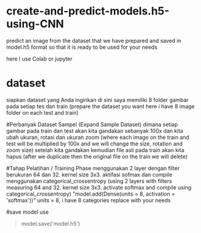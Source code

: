 # create-and-predict-models.h5-using-CNN
predict an image from the dataset that we have prepared and saved in model.h5 format so that it is ready to be used for your needs


here I use Colab or jupyter

# dataset 
siapkan dataset yang Anda inginkan di sini saya memiliki 8 folder gambar pada setiap tes dan train
(prepare the dataset you want here i have 8 image folder on each test and train)

#Perbanyak Dataset Sampel (Expand Sample Dataset)
dimana setiap gambar pada train dan test akan kita gandakan sebanyak 100x dan kita ubah ukuran, rotasi dan ukuran zoom (where each image on the train and test will be multiplied by 100x and we will change the size, rotation and zoom size)
setelah kita gandakan kemudian file asli pada train akan kita hapus
(after we duplicate then the original file on the train we will delete)

#Tahap Pelatihan / Training Phase
menggunakan 2 layer dengan filter berukuran 64 dan 32.  kernel size 3x3. aktifasi sofmax dan compile menggunakan categorical_crossentropy
(using 2 layers with filters measuring 64 and 32. kernel size 3x3. activate softmax and compile using categorical_crossentropy)
"model.add(Dense(units = 8, activation = 'softmax'))" units = 8, i have 8 categories replace with your needs

#save model
use 
> model.save('model.h5')
